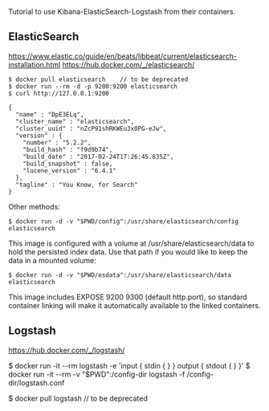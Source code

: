 Tutorial to use Kibana-ElasticSearch-Logstash from their containers.


## ElasticSearch

https://www.elastic.co/guide/en/beats/libbeat/current/elasticsearch-installation.html
https://hub.docker.com/_/elasticsearch/


    $ docker pull elasticsearch    // to be deprecated
    $ docker run --rm -d -p 9200:9200 elasticsearch
    $ curl http://127.0.0.1:9200

    {
      "name" : "DpE3ELq",
      "cluster_name" : "elasticsearch",
      "cluster_uuid" : "nZcP91shRKWEu3x0PG-eJw",
      "version" : {
        "number" : "5.2.2",
        "build_hash" : "f9d9b74",
        "build_date" : "2017-02-24T17:26:45.835Z",
        "build_snapshot" : false,
        "lucene_version" : "6.4.1"
      },
      "tagline" : "You Know, for Search"
    }

Other methods:

    $ docker run -d -v "$PWD/config":/usr/share/elasticsearch/config elasticsearch
This image is configured with a volume at /usr/share/elasticsearch/data to hold the persisted index data. Use that path if you would like to keep the data in a mounted volume:

    $ docker run -d -v "$PWD/esdata":/usr/share/elasticsearch/data elasticsearch
This image includes EXPOSE 9200 9300 (default http.port), so standard container linking will make it automatically available to the linked containers.


## Logstash

https://hub.docker.com/_/logstash/

$ docker run -it --rm logstash -e 'input { stdin { } } output { stdout { } }'
$ docker run -it --rm -v "$PWD":/config-dir logstash -f /config-dir/logstash.conf


  $ docker pull logstash     // to be deprecated
  
